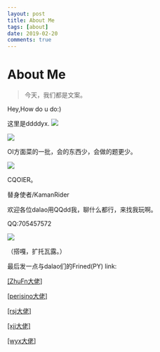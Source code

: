 ```yaml
---
layout: post
title: About Me
tags: [about]
date: 2019-02-20
comments: true
---
```

# About Me

> 今天，我们都是文案。

Hey,How do u do:)

这里是ddddyx.
![](https://i.loli.net/2019/02/20/5c6d46b31c998.png)

![](https://i.loli.net/2019/02/20/5c6d45fba4d65.jpg)

OI方面菜的一批，会的东西少，会做的题更少。


![](https://i.loli.net/2019/02/20/5c6d4a5403b98.jpg)

CQOIER。

替身使者/KamanRider  

欢迎各位dalao用QQdd我，聊什么都行，来找我玩啊。

QQ:705457572

![](https://i.loli.net/2019/02/20/5c6d4626c23d5.png)

（搭嘎，扩托瓦露。）



最后发一点与dalao们的Frined(PY) link:

[[ZhuFn大佬]](https://www.cnblogs.com/buringstraw/)  

[[perisino大佬]](https://www.cnblogs.com/perisino/)  

[[rsj大佬]](https://www.cnblogs.com/ddddeacde/)  

[[xjj大佬]](https://epworth.coding.me/)  

[[wyx大佬]](https://wuyanxi.top/)  

